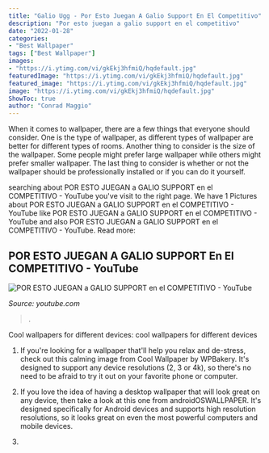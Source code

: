```yaml
---
title: "Galio Ugg - Por Esto Juegan A Galio Support En El Competitivo"
description: "Por esto juegan a galio support en el competitivo"
date: "2022-01-28"
categories:
- "Best Wallpaper"
tags: ["Best Wallpaper"]
images:
- "https://i.ytimg.com/vi/gkEkj3hfmiQ/hqdefault.jpg"
featuredImage: "https://i.ytimg.com/vi/gkEkj3hfmiQ/hqdefault.jpg"
featured_image: "https://i.ytimg.com/vi/gkEkj3hfmiQ/hqdefault.jpg"
image: "https://i.ytimg.com/vi/gkEkj3hfmiQ/hqdefault.jpg"
ShowToc: true
author: "Conrad Maggio"
---
```



When it comes to wallpaper, there are a few things that everyone should consider. One is the type of wallpaper, as different types of wallpaper are better for different types of rooms. Another thing to consider is the size of the wallpaper. Some people might prefer large wallpaper while others might prefer smaller wallpaper. The last thing to consider is whether or not the wallpaper should be professionally installed or if you can do it yourself.

	

		
searching about POR ESTO JUEGAN a GALIO SUPPORT en el COMPETITIVO - YouTube you've visit to the right page. We have 1 Pictures about POR ESTO JUEGAN a GALIO SUPPORT en el COMPETITIVO - YouTube like POR ESTO JUEGAN a GALIO SUPPORT en el COMPETITIVO - YouTube and also POR ESTO JUEGAN a GALIO SUPPORT en el COMPETITIVO - YouTube. Read more:
		
    
## POR ESTO JUEGAN A GALIO SUPPORT En El COMPETITIVO - YouTube

<img loading=lazy src="https://i.ytimg.com/vi/gkEkj3hfmiQ/hqdefault.jpg" onerror="this.onerror=null;this.src='https://tse1.mm.bing.net/th?id=OIP.fVRLYFf1w5-MPqGdguW5hQHaFj&amp;pid=15.1';" alt="POR ESTO JUEGAN a GALIO SUPPORT en el COMPETITIVO - YouTube">

_Source: youtube.com_

>. 

	

Cool wallpapers for different devices:
cool wallpapers for different devices 

1. If you're looking for a wallpaper that'll help you relax and de-stress, check out this calming image from Cool Wallpaper by WPBakery. It's designed to support any device resolutions (2, 3 or 4k), so there's no need to be afraid to try it out on your favorite phone or computer.

2. If you love the idea of having a desktop wallpaper that will look great on any device, then take a look at this one from androidOSWALLPAPER. It's designed specifically for Android devices and supports high resolution resolutions, so it looks great on even the most powerful computers and mobile devices.

3.

